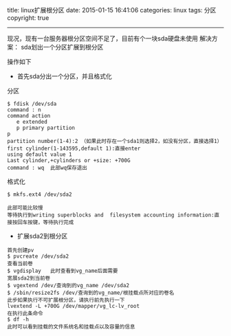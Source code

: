 title: linux扩展根分区
date: 2015-01-15 16:41:06
categories: linux
tags: 分区
copyright: true

---

现况，现有一台服务器根分区空间不足了，目前有个一块sda硬盘未使用
解决方案：
sda划出一个分区扩展到根分区

操作如下

- 首先sda分出一个分区，并且格式化

分区

````
$ fdisk /dev/sda
command : n
command action
   e extended
   p primary partition
p
partition number(1-4):2 （如果此时存在一个sda1则选择2，如没有分区，直接选择1）
first cylinder(1-143595,default 1):直接enter
using default value 1
Last cylinder,+cylinders or +size: +700G
command : wq  此部wq保存退出
````

格式化

````
$ mkfs.ext4 /dev/sda2

此部可能比较慢
等待执行到writing superblocks and  filesystem accounting information:直接按回车按键，等待执行完成
````

- 扩展sda2到根分区

````
首先创建pv
$ pvcreate /dev/sda2
查看当前卷
$ vgdisplay   此时查看到vg_name后面需要
宽展sda2到当前卷
$ vgextend /dev/查询到的vg_name /dev/sda2
$ /sbin/resize2fs /dev/查询到的vg_name/根挂载点所对应的卷名
此步如果执行不可扩展根分区，请执行前先执行一下 
lvextend -L +700G /dev/mapper/vg_lc-lv_root 
在执行此条命令
$ df -h
此时可以看到挂载的文件系统名和挂载点以及容量的信息
````
